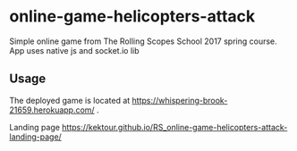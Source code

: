 # online-game-helicopters-attack

Simple online game from The Rolling Scopes School 2017 spring course. App uses native js and socket.io lib

## Usage

The deployed game is located at https://whispering-brook-21659.herokuapp.com/ .

Landing page https://kektour.github.io/RS_online-game-helicopters-attack-landing-page/

